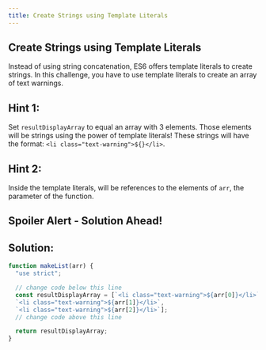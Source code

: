 ```yaml
---
title: Create Strings using Template Literals
---
```

## Create Strings using Template Literals

<!-- The article goes here, in GitHub-flavored Markdown. Feel free to add YouTube videos, images, and CodePen/JSBin embeds  -->
Instead of using string concatenation, ES6 offers template literals to create strings. In this challenge, you have to use template literals to create an array of text warnings.

## Hint 1:

Set `resultDisplayArray` to equal an array with 3 elements. Those elements will be strings using the power of template literals! These strings will have the format: `<li class="text-warning">${}</li>`.

## Hint 2:

Inside the template literals, will be references to the elements of `arr`, the parameter of the function.

## Spoiler Alert - Solution Ahead!

## Solution:

```javascript
function makeList(arr) {
  "use strict";

  // change code below this line
  const resultDisplayArray = [`<li class="text-warning">${arr[0]}</li>`,
  `<li class="text-warning">${arr[1]}</li>`,
  `<li class="text-warning">${arr[2]}</li>`];
  // change code above this line

  return resultDisplayArray;
}
```
